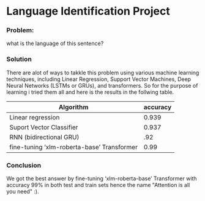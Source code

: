 # Language Identification Project

### Problem:
 what is the language of this sentence?

### Solution
 There are alot of ways to takkle this problem using various machine learning techniques,
 including Linear Regression, Support Vector Machines, Deep Neural Networks (LSTMs or GRUs), and transformers.
 So for the purpose of learning i tried them all and here is the results in the follwing table.
 <table>
   <thead>
     <tr>
       <th>Algorithm</th>
       <th>accuracy</th>
     </tr>
   </thead>
   <tbody>
     <tr>
       <td>Linear regression</td>
       <td>0.939</td>
     </tr>
     <tr>
       <td>Suport Vector Classifier</td>
       <td>0.937</td>
     </tr>
     <tr>
       <td>RNN (bidirectional GRU)</td>
       <td>.92</td>
     </tr>
     <tr>
        <td>fine-tuning  ‘xlm-roberta-base’ Transformer</td>
       <td>0.99</td>
     </tr>
   </tbody>
 </table>

 ### Conclusion
   We got the best answer by fine-tuning ‘xlm-roberta-base’ Transformer with accuracy 99% in both test and train sets
   hence the name "Attention is all you need" :).
